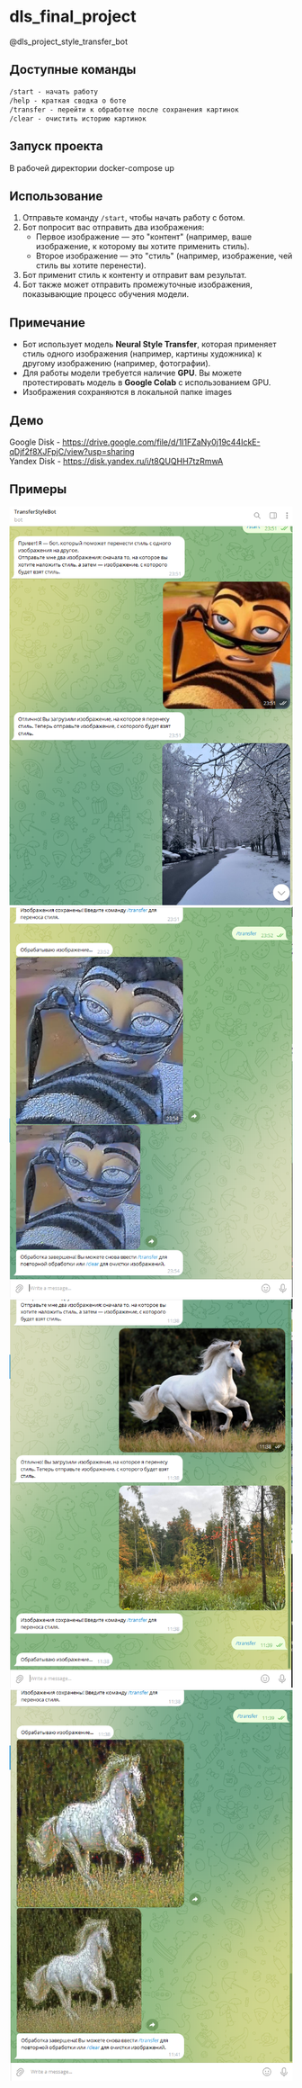 # dls_final_project

@dls_project_style_transfer_bot

## Доступные команды
    /start - начать работу
    /help - краткая сводка о боте
    /transfer - перейти к обработке после сохранения картинок
    /clear - очистить историю картинок

## Запуск проекта
В рабочей директории
docker-compose up  

## Использование
1. Отправьте команду `/start`, чтобы начать работу с ботом.
2. Бот попросит вас отправить два изображения:
    - Первое изображение — это "контент" (например, ваше изображение, к которому вы хотите применить стиль).
    - Второе изображение — это "стиль" (например, изображение, чей стиль вы хотите перенести).
3. Бот применит стиль к контенту и отправит вам результат.
4. Бот также может отправить промежуточные изображения, показывающие процесс обучения модели.

## Примечание
- Бот использует модель **Neural Style Transfer**, которая применяет стиль одного изображения (например, картины художника) к другому изображению (например, фотографии).
- Для работы модели требуется наличие **GPU**. Вы можете протестировать модель в **Google Colab** с использованием GPU.
- Изображения сохраняются в локальной папке images

## Демо
Google Disk - https://drive.google.com/file/d/1I1FZaNy0j19c44IckE-qDjf2f8XJFpjC/view?usp=sharing  
Yandex Disk - https://disk.yandex.ru/i/t8QUQHH7tzRmwA

## Примеры
![](src/images/demo/image_1.png)
![](src/images/demo/image_2.png)
![](src/images/demo/image_3.png)
![](src/images/demo/image_4.png)




